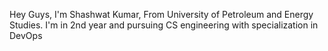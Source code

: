 Hey Guys,
I'm Shashwat Kumar, From University of Petroleum and Energy Studies.
I'm in 2nd year and pursuing CS engineering with specialization in DevOps
